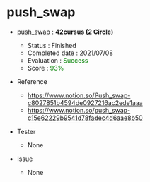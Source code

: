 
# push_swap
- push_swap : **42cursus (2 Circle)**
   - Status : Finished
   - Completed date : 2021/07/08
   - Evaluation : <span style="color: #008000">Success</sapn>
   - Score : <span style="color: #008000">93%</sapn>

- Reference
   - https://www.notion.so/Push_swap-c8027851b4594de0927216ac2ede1aaa
   - https://www.notion.so/push_swap-c15e62229b9541d78fadec4d6aae8b50

- Tester
   - None
  
- Issue
   - None
